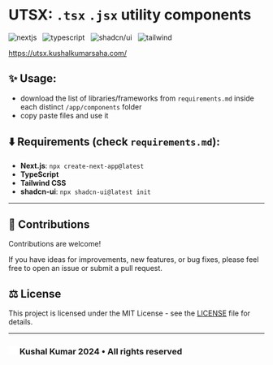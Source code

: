 # UTSX: `.tsx` `.jsx` utility components 

<img style="height:23px" title="nextjs" src="https://github.com/marwin1991/profile-technology-icons/assets/136815194/5f8c622c-c217-4649-b0a9-7e0ee24bd704"/> &nbsp;
<img style="height:26px" title="typescript" src="https://user-images.githubusercontent.com/25181517/183890598-19a0ac2d-e88a-4005-a8df-1ee36782fde1.png"/> &nbsp;
<img style="height:24px" title="shadcn/ui" src="https://avatars.githubusercontent.com/u/139895814?s=200&v=4"/> &nbsp;
<img style="height:24px" title="tailwind" src="https://user-images.githubusercontent.com/25181517/202896760-337261ed-ee92-4979-84c4-d4b829c7355d.png"/> &nbsp;

https://utsx.kushalkumarsaha.com/

## ✨ Usage:

- download the list of libraries/frameworks from `requirements.md` inside each distinct `/app/components` folder
- copy paste files and use it

## ⬇️ Requirements (check `requirements.md`):
 
- **Next.js**: `npx create-next-app@latest`
- **TypeScript**
- **Tailwind CSS**
- **shadcn-ui**: `npx shadcn-ui@latest init`

<hr>

## :handshake: Contributions

Contributions are welcome!

If you have ideas for improvements, new features, or bug fixes, please feel free to open an issue or submit a pull request.

## ⚖️ License

This project is licensed under the MIT License - see the <a href=''>LICENSE</a> file for details.

<hr> 

<h3><img title="Kushal-Kumar" width="18" src="https://raw.githubusercontent.com/bcd-kushal/bcd-kushal/main/assets/icons/dark/filled/kushalkumar_bg_dark.png"/>&nbsp;Kushal Kumar 2024 • All rights reserved </h3>
